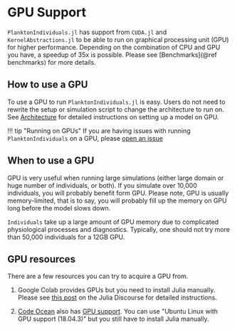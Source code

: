 # GPU Support

`PlanktonIndividuals.jl` has support from `CUDA.jl` and `KernelAbstractions.jl` to be able to run on graphical processing unit (GPU) for higher performance. Depending on the combination of CPU and GPU you have, a speedup of 35x is possible. Please see [Benchmarks](@ref benchmarks) for more details.

## How to use a GPU

To use a GPU to run `PlanktonIndividuals.jl` is easy. Users do not need to rewrite the setup or simulation script to change the architecture to run on. See [Architecture](@ref) for detailed instructions on setting up a model on GPU.

!!! tip "Running on GPUs"
    If you are having issues with running `PlanktonIndividuals` on a GPU, please
    [open an issue](https://github.com/JuliaOcean/PlanktonIndividuals.jl/issues/new)

## When to use a GPU

GPU is very useful when running large simulations (either large domain or huge number of individuals, or both). If you simulate over 10,000 individuals, you will probably benefit form GPU. Please note, GPU is usually memory-limited, that is to say, you will probably fill up the memory on GPU long before the model slows down.

`Individuals` take up a large amount of GPU memory due to complicated physiological processes and diagnostics. Typically, one should not try more than 50,000 individuals for a 12GB GPU.

## GPU resources

There are a few resources you can try to acquire a GPU from.

1. Google Colab provides GPUs but you need to install Julia manually. Please see [this post](https://discourse.julialang.org/t/julia-on-google-colab-free-gpu-accelerated-shareable-notebooks/15319/39) on the Julia Discourse for detailed instructions.

2. [Code Ocean](https://codeocean.com/) also has [GPU support](https://help.codeocean.com/en/articles/1053107-gpu-support). You can use "Ubuntu Linux with GPU support (18.04.3)" but you still have to install Julia manually.
